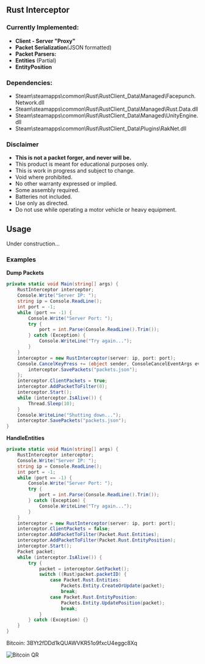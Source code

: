 ## Rust Interceptor
### Currently Implemented:
- **Client - Server "Proxy"**
- **Packet Serialization**(JSON formatted)
- **Packet Parsers:**
 - **Entities** (Partial)
 - **EntityPosition**
 
### Dependencies:
- Steam\steamapps\common\Rust\RustClient_Data\Managed\Facepunch.Network.dll
- Steam\steamapps\common\Rust\RustClient_Data\Managed\Rust.Data.dll
- Steam\steamapps\common\Rust\RustClient_Data\Managed\UnityEngine.dll
- Steam\steamapps\common\Rust\RustClient_Data\Plugins\RakNet.dll

### Disclaimer
- **This is not a packet forger, and never will be.**
- This product is meant for educational purposes only.
- This is work in progress and subject to change.
- Void where prohibited.
- No other warranty expressed or implied.
- Some assembly required.
- Batteries not included.
- Use only as directed.
- Do not use while operating a motor vehicle or heavy equipment.

## Usage
Under construction...

### Examples
**Dump Packets**
``` csharp
private static void Main(string[] args) {
	RustInterceptor interceptor;
	Console.Write("Server IP: ");
	string ip = Console.ReadLine();
	int port = -1;
	while (port == -1) {
		Console.Write("Server Port: ");
		try {
			port = int.Parse(Console.ReadLine().Trim());
		} catch (Exception) {
			Console.WriteLine("Try again...");
		}
	}
	interceptor = new RustInterceptor(server: ip, port: port);
	Console.CancelKeyPress += (object sender, ConsoleCancelEventArgs eventArgs) => {
		interceptor.SavePackets("packets.json");
	};
	interceptor.ClientPackets = true;
	interceptor.AddPacketToFilter(0);
	interceptor.Start();
	while (interceptor.IsAlive()) {
		Thread.Sleep(10);
	}
	Console.WriteLine("Shutting down...");
	interceptor.SavePackets("packets.json");
}
```
**HandleEntities**
``` csharp
private static void Main(string[] args) {
	RustInterceptor interceptor;
	Console.Write("Server IP: ");
	string ip = Console.ReadLine();
	int port = -1;
	while (port == -1) {
		Console.Write("Server Port: ");
		try {
			port = int.Parse(Console.ReadLine().Trim());
		} catch (Exception) {
			Console.WriteLine("Try again...");
		}
	}
	interceptor = new RustInterceptor(server: ip, port: port);
	interceptor.ClientPackets = false;
	interceptor.AddPacketToFilter(Packet.Rust.Entities);
    interceptor.AddPacketToFilter(Packet.Rust.EntityPosition);
	interceptor.Start();
	Packet packet;
	while (interceptor.IsAlive()) {
		try {
			packet = interceptor.GetPacket();
			switch ((Rust)packet.packetID) {
				case Packet.Rust.Entities:
					Packets.Entity.CreateOrUpdate(packet);
					break;
				case Packet.Rust.EntityPosition:
					Packets.Entity.UpdatePosition(packet);
					break;
			}
		} catch (Exception) {}
	}
}
```

Bitcoin: 3BYt2fDDd1kQUAWVKR51o9fxcU4eggc8Xq

![Bitcoin QR](http://i.imgur.com/Q7S8buL.png)

